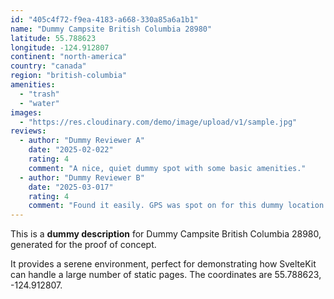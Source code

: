 ```yaml
---
id: "405c4f72-f9ea-4183-a668-330a85a6a1b1"
name: "Dummy Campsite British Columbia 28980"
latitude: 55.788623
longitude: -124.912807
continent: "north-america"
country: "canada"
region: "british-columbia"
amenities:
  - "trash"
  - "water"
images:
  - "https://res.cloudinary.com/demo/image/upload/v1/sample.jpg"
reviews:
  - author: "Dummy Reviewer A"
    date: "2025-02-022"
    rating: 4
    comment: "A nice, quiet dummy spot with some basic amenities."
  - author: "Dummy Reviewer B"
    date: "2025-03-017"
    rating: 4
    comment: "Found it easily. GPS was spot on for this dummy location."
---
```


This is a **dummy description** for Dummy Campsite British Columbia 28980, generated for the proof of concept.

It provides a serene environment, perfect for demonstrating how SvelteKit can handle a large number of static pages. The coordinates are 55.788623, -124.912807.
